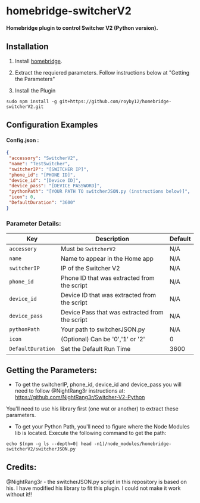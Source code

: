 # homebridge-switcherV2

#### Homebridge plugin to control Switcher V2 (Python version).

## Installation

1. Install [homebridge](https://github.com/nfarina/homebridge#installation-details).

2. Extract the requiered parameters. Follow instructions below at "Getting the Parameters"

3. Install the Plugin
 ```
sudo npm install -g git+https://github.com/royby12/homebridge-switcherV2.git
 ```

## Configuration Examples

#### Config.json :

 ```json 
{
  "accessory": "SwitcherV2",
  "name": "TestSwitcher",
  "switcherIP": "[SWITCHER IP]",
  "phone_id": "[PHONE ID]",
  "device_id": "[Device ID]",
  "device_pass": "[DEVICE PASSWORD]",
  "pythonPath": "[YOUR PATH TO switcherJSON.py (instructions below)]",
  "icon": 0,
  "DefaultDuration": "3600"
}
 ``` 
 ### Parameter Details:
 
| Key | Description | Default |
| --- | --- | --- |
| `accessory` | Must be `SwitcherV2` | N/A |
| `name` | Name to appear in the Home app | N/A |
| `switcherIP` | IP of the Switcher V2 | N/A |
| `phone_id` | Phone ID that was extracted from the script | N/A |
| `device_id` | Device ID that was extracted from the script | N/A |
| `device_pass` | Device Pass that was extracted from the script | N/A |
| `pythonPath` | Your path to switcherJSON.py | N/A |
| `icon` | (Optional) Can be '0','1' or '2' | 0 |
| `DefaultDuration` | Set the Default Run Time | 3600 |


## Getting the Parameters:

* To get the switcherIP, phone_id, device_id and device_pass you will need to follow @NightRang3r instructions at:
https://github.com/NightRang3r/Switcher-V2-Python

You'll need to use his library first (one wat or another) to extract these parameters.

* To get your Python Path, you'll need to figure where the Node Modules lib is located.
Execute the following command to get the path:
```
echo $(npm -g ls --depth=0| head -n1)/node_modules/homebridge-switcherV2/switcherJSON.py
```


## Credits:

@NightRang3r - the switcherJSON.py script in this repository is based on his. I have modified his library to fit this plugin. I could not make it work without it!!
